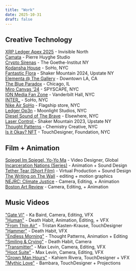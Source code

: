 ```yaml
---
title: "Work"
date: 2025-10-31
draft: false
---
```


## Creative Technology

[XRP Ledger Apex 2025](/projects/Project-0/) - Invisible North <br>
[Camata](/projects/camata/) - Pierre Huyghe Studio <br>
[Crypto Sirenas](/projects/goethe-institut/) - The Goethe-Institut NY <br>
[Kodansha House](/projects/kodansha-house/) - SoHo, NYC <br>
[Fantastic Flora](/projects/fantastic-flora/) - Shaker Mountain 2024, Upstate NY <br>
[Elementa @ The Gallery](/projects/Project-0/) - Downtown LA, CA <br>
[The Blue Paradox](/projects/blue-paradox/) - Chicago, IL <br>
[Miro Canvas '24](/projects/Project-0/) - SPYSCAPE, NYC <br>
[ION Media Fan Zone](/projects/Project-0/) - Vanderbilt Hall, NYC <br>
[INTER_](/projects/Project-0/) - SoHo, NYC <br>
[Nike Air SoHo](/projects/Project-0/) - Flagship store, NYC <br>
[Ledger Op3n](/projects/Project-0/) - Moonlight Studios, NYC <br>
[Diesel Sound of The Brave](/projects/Project-0/) - Elsewhere, NYC <br>
[Laser Control ](/projects/Project-0/) - Shaker Mountain 2023, Upstate NY <br>
[Thought Patterns](/projects/Project-0/) - Chemistry Creative, NYC <br>
[Is it Okay? NFT](/projects/Project-0/) - TouchDesigner, Foundation, NYC <br>

## Film + Animation

[Spiegel Im Spiegel, Yo-Yo Ma](/projects/Project-0/) - Video Designer, Global <br>
[Incarceration Nations (Series)](/projects/Project-0/) - Animation + Sound Design <br>
[Tether Tear (Short Film)](/projects/Project-0/) - Virtual Production + Sound Design <br>
[The Writing on The Wall](/projects/Project-0/) - editing + motion graphics <br>
[NEJRC: Climate Justice](/projects/Project-0/) - Camera, Editing, + Animation <br>
[Boston Art Review](/projects/project-0/) - Camera, Editing, + Animation <br>

## Music Videos

["Gate VI"](/projects/project-0/) - Ka Baird, Camera, Editing, VFX <br>
["Human"](/projects/project-0/) - Death Habit, Animation, Editing, + VFX <br>
["From Thin Air"](/projects/project-0/) - Tristan Kasten-Krause, TouchDesigner <br>
["Hammer"](/projects/project-0/) - Death Habit, VFX <br>
["Endless Morning"](/projects/project-0/) - Thought Patterns, Animation + Editing <br>
["Smiling & Crying"](/projects/project-0/) - Death Habit, Camera <br>
["Transmitter"](/projects/project-0/) - Max Levin, Camera, Editing, VFX <br>
["Hoot Suite"](/projects/project-0/) - Max Levin, Camera, Editing, VFX <br>
["Grown Man Hours"](/projects/project-0/) - Kahiem Rivera, TouchDesigner + VFX <br>
["Mythic Love"](/projects/project-0/) - Bambara, TouchDesigner + Projections <br>